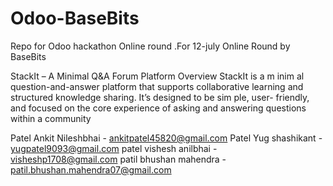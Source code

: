 # Odoo-BaseBits
Repo for Odoo hackathon Online round .For 12-july Online Round by BaseBits

StackIt – A Minimal Q&A Forum Platform
Overview
StackIt is a m inim al question-and-answer platform that supports collaborative
learning and structured knowledge sharing. It’s designed to be sim ple, user- friendly,
and focused on the core experience of asking and answering questions within a
community


Patel Ankit Nileshbhai - ankitpatel45820@gmail.com
Patel Yug shashikant - yugpatel9093@gmail.com
patel vishesh anilbhai - visheshp1708@gmail.com
patil bhushan mahendra - patil.bhushan.mahendra07@gmail.com
